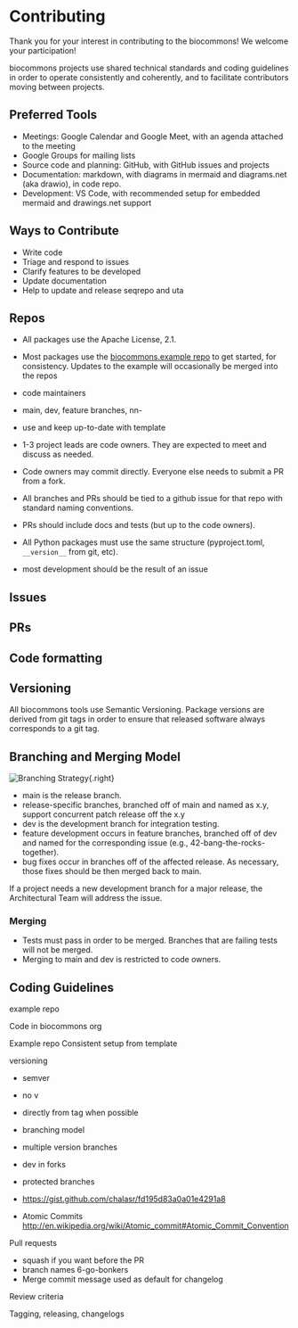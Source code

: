 # Contributing

Thank you for your interest in contributing to the biocommons! We welcome your participation!

biocommons projects use shared technical standards and coding guidelines in order to operate
consistently and coherently, and to facilitate contributors moving between projects.

## Preferred Tools

- Meetings: Google Calendar and Google Meet, with an agenda attached to the meeting
- Google Groups for mailing lists
- Source code and planning: GitHub, with GitHub issues and projects
- Documentation: markdown, with diagrams in mermaid and diagrams.net (aka drawio), in code repo.
- Development: VS Code, with recommended setup for embedded mermaid and drawings.net support

## Ways to Contribute

- Write code
- Triage and respond to issues
- Clarify features to be developed
- Update documentation
- Help to update and release seqrepo and uta


## Repos

- All packages use the Apache License, 2.1.

- Most packages use the [biocommons.example
  repo](https://github.com/biocommons/biocommons.example) to get started, for consistency.  Updates
  to the example will occasionally be merged into the repos

- code maintainers 
- main, dev, feature branches, nn-
- use and keep up-to-date with template

- 1-3 project leads are code owners. They are expected to meet and discuss as needed.
- Code owners may commit directly. Everyone else needs to submit a PR from a fork.
- All branches and PRs should be tied to a github issue for that repo with standard naming conventions.
- PRs should include docs and tests (but up to the code owners).

- All Python packages must use the same structure (pyproject.toml, `__version__` from git, etc).

- most development should be the result of an issue


## Issues

## PRs

## Code formatting

## Versioning

All biocommons tools use Semantic Versioning.  Package versions are derived from git tags in order
to ensure that released software always corresponds to a git tag.

## Branching and Merging Model

![Branching Strategy](/images/branching-strategy.drawio.svg){.right}

- main is the release branch.
- release-specific branches, branched off of main and named as x.y, support concurrent
  patch release off the x.y 
- dev is the development branch for integration testing.
- feature development occurs in feature branches, branched off of dev and named for the
  corresponding issue (e.g., 42-bang-the-rocks-together).
- bug fixes occur in branches off of the affected release. As necessary, those fixes should be then
  merged back to main.

If a project needs a new development branch for a major release, the Architectural Team will address
the issue.

### Merging

- Tests must pass in order to be merged. Branches that are failing tests will not be merged.
- Merging to main and dev is restricted to code owners.


## Coding Guidelines

example repo

Code in biocommons org


Example repo
Consistent setup from template

versioning
- semver 
- no v
- directly from tag when possible

- branching model
- multiple version branches
- dev in forks
- protected branches
- https://gist.github.com/chalasr/fd195d83a0a01e4291a8
- Atomic Commits http://en.wikipedia.org/wiki/Atomic_commit#Atomic_Commit_Convention

Pull requests
- squash if you want before the PR
- branch names 6-go-bonkers
- Merge commit message used as default for changelog

Review criteria

Tagging, releasing, changelogs
